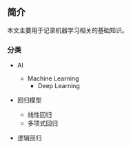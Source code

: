 ## 简介

本文主要用于记录机器学习相关的基础知识。

### 分类

* AI
    * Machine Learning
        * Deep Learning


* 回归模型
    * 线性回归
    * 多项式回归
* 逻辑回归